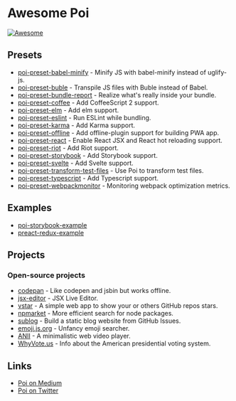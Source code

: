 # Awesome Poi

[![Awesome](https://awesome.re/badge.svg)](https://awesome.re)

## Presets

- [poi-preset-babel-minify](https://github.com/egoist/poi/tree/master/packages/poi-preset-babel-minify) - Minify JS with babel-minify instead of uglify-js.
- [poi-preset-buble](https://github.com/egoist/poi/tree/master/packages/poi-preset-buble) - Transpile JS files with Buble instead of Babel.
- [poi-preset-bundle-report](https://github.com/egoist/poi/tree/master/packages/poi-preset-bundle-report) - Realize what's really inside your bundle.
- [poi-preset-coffee](https://github.com/egoist/poi/tree/master/packages/poi-preset-coffee) - Add CoffeeScript 2 support.
- [poi-preset-elm](https://github.com/egoist/poi/tree/master/packages/poi-preset-elm) - Add elm support.
- [poi-preset-eslint](https://github.com/egoist/poi/tree/master/packages/poi-preset-eslint) - Run ESLint while bundling.
- [poi-preset-karma](https://github.com/egoist/poi/tree/master/packages/poi-preset-karma) - Add Karma support.
- [poi-preset-offline](https://github.com/egoist/poi/tree/master/packages/poi-preset-offline) - Add offline-plugin support for building PWA app.
- [poi-preset-react](https://github.com/egoist/poi/tree/master/packages/poi-preset-react) - Enable React JSX and React hot reloading support.
- [poi-preset-riot](https://github.com/egoist/poi/tree/master/packages/poi-preset-riot) - Add Riot support.
- [poi-preset-storybook](https://github.com/egoist/poi/tree/master/packages/poi-preset-buble) - Add Storybook support.
- [poi-preset-svelte](https://github.com/egoist/poi/tree/master/packages/poi-preset-svelte) - Add Svelte support.
- [poi-preset-transform-test-files](https://github.com/egoist/poi/tree/master/packages/poi-preset-transform-test-files) - Use Poi to transform test files.
- [poi-preset-typescript](https://github.com/egoist/poi/tree/master/packages/poi-preset-typescript) - Add Typescript support.
- [poi-preset-webpackmonitor](https://github.com/egoist/poi/tree/master/packages/poi-preset-webpackmonitor) - Monitoring webpack optimization metrics.

## Examples

- [poi-storybook-example](https://github.com/poi-examples/storybook-vue-example)
- [preact-redux-example](https://github.com/poi-examples/preact-redux-example)

## Projects

### Open-source projects

- [codepan](https://github.com/egoist/codepan) - Like codepen and jsbin but works offline.
- [jsx-editor](https://github.com/egoist/jsx-editor) - JSX Live Editor.
- [vstar](https://github.com/sinchang/vstar) - A simple web app to show your or others GitHub repos stars.
- [npmarket](https://github.com/qingwei-li/npmarket) - More efficient search for node packages.
- [sublog](https://github.com/sinchang/sublog) - Build a static blog website from GitHub Issues.
- [emoji.js.org](https://emoji.js.org) - Unfancy emoji searcher.
- [ANII](https://github.com/egoist/anii) - A minimalistic web video player.
- [WhyVote.us](http://whyvote.us) - Info about the American presidential voting system.

## Links

- [Poi on Medium](https://medium.com/poi-js)
- [Poi on Twitter](https://twitter.com/poi__js)

